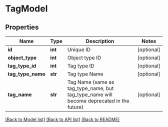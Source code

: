 # TagModel

## Properties
Name | Type | Description | Notes
------------ | ------------- | ------------- | -------------
**id** | **int** | Unique ID | [optional] 
**object_type** | **int** | Object type ID | [optional] 
**tag_type_id** | **int** | Tag type ID | [optional] 
**tag_type_name** | **str** | Tag type Name | [optional] 
**tag_name** | **str** | Tag Name (same as tag_type_name, but tag_type_name will become deprecated in the future) | [optional] 

[[Back to Model list]](../README.md#documentation-for-models) [[Back to API list]](../README.md#documentation-for-api-endpoints) [[Back to README]](../README.md)


